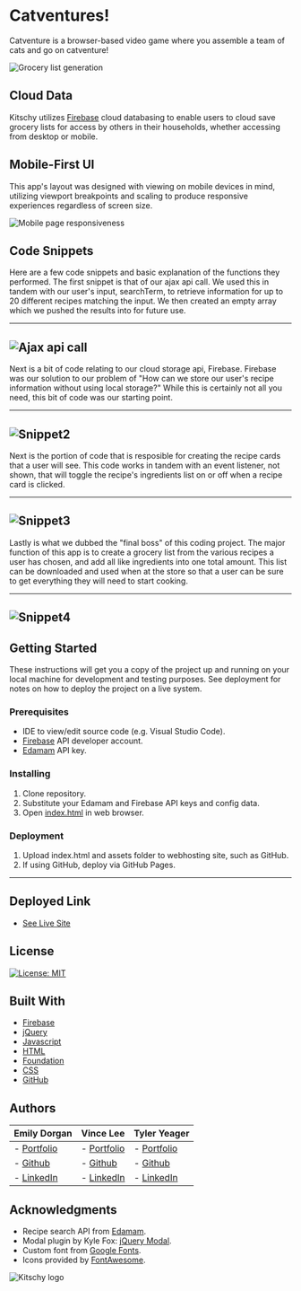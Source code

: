 # Catventures!

Catventure is a browser-based video game where you assemble a team of cats and go on  catventure! 


![Grocery list generation](./assets/images/grocery-list-demo.gif)


## Cloud Data

Kitschy utilizes [Firebase](https://firebase.google.com/) cloud databasing to enable users to cloud save grocery lists for access by others in their households, whether accessing from desktop or mobile.

## Mobile-First UI
This app's layout was designed with viewing on mobile devices in mind, utilizing viewport breakpoints and scaling to produce responsive experiences regardless of screen size.

![Mobile page responsiveness](./assets/images/responsiveness-demo.gif)

## Code Snippets
Here are a few code snippets and basic explanation of the functions they performed. The first snippet is that of our ajax api call. We used this in tandem with our user's input, searchTerm, to retrieve information for up to 20 different recipes matching the input. We then created an empty array which we pushed the results into for future use. 

---
![Ajax api call](https://user-images.githubusercontent.com/89880190/136632774-db33e495-ded0-4ff8-b98d-7d1da6f314f2.png)
---

Next is a bit of code relating to our cloud storage api, Firebase. Firebase was our solution to our problem of "How can we store our user's recipe information without using local storage?" While this is certainly not all you need, this bit of code was our starting point. 

---
![Snippet2](https://user-images.githubusercontent.com/89880190/136632829-3b70d664-a52b-4dad-84c1-50c74c68dac3.png)
---

Next is the portion of code that is resposible for creating the recipe cards that a user will see. This code works in tandem with an event listener, not shown, that will toggle the recipe's ingredients list on or off when a recipe card is clicked. 

---
![Snippet3](https://user-images.githubusercontent.com/89880190/136632883-40645023-f1e9-4747-9d76-bc458bdf74ec.png)
---

Lastly is what we dubbed the "final boss" of this coding project. The major function of this app is to create a grocery list from the various recipes a user has chosen, and add all like ingredients into one total amount. This list can be downloaded and used when at the store so that a user can be sure to get everything they will need to start cooking.

---
![Snippet4](https://user-images.githubusercontent.com/89880190/136632921-620e9529-4ca2-4490-9ce9-f9cef2e2b40b.png)
---
## Getting Started

These instructions will get you a copy of the project up and running on your local machine for development and testing purposes. See deployment for notes on how to deploy the project on a live system.

### Prerequisites

* IDE to view/edit source code (e.g. Visual Studio Code).
* [Firebase](https://firebase.google.com/) API developer account.
* [Edamam](https://developer.edamam.com/) API key.

### Installing

1. Clone repository.
1. Substitute your Edamam and Firebase API keys and config data.
1. Open [index.html](index.html) in web browser.

### Deployment

1. Upload index.html and assets folder to webhosting site, such as GitHub.
1. If using GitHub, deploy via GitHub Pages.

---
## Deployed Link

* [See Live Site](https://starryblue7.github.io/kitschy-app/)

## License

[![License: MIT](https://img.shields.io/badge/License-MIT-yellow.svg)](https://opensource.org/licenses/MIT)

## Built With

* [Firebase](https://firebase.google.com/)
* [jQuery](https://jquery.com/)
* [Javascript](https://developer.mozilla.org/en-US/docs/Web/JavaScript)
* [HTML](https://developer.mozilla.org/en-US/docs/Web/HTML)
* [Foundation](https://get.foundation/)
* [CSS](https://developer.mozilla.org/en-US/docs/Web/CSS)
* [GitHub](https://github.com/)

## Authors

|**Emily Dorgan** | **Vince Lee** | **Tyler Yeager** |
|-----------------|---------------|------------------|
| - [Portfolio](https://emdorgan.github.io/portfolio/)| - [Portfolio](https://starryblue7.github.io/portfolio/)| - [Portfolio](https://tylerbyeager.github.io/first-portfolio/) |
| - [Github](https://github.com/emdorgan)| - [Github](https://github.com/StarryBlue7) | - [Github](https://github.com/TylerBYeager) |
| - [LinkedIn](https://www.linkedin.com/in/emily-dorgan/)| - [LinkedIn](https://www.linkedin.com/in/vince-lee/) | - [LinkedIn](https://www.linkedin.com/in/tyler-yeager-1024/)|

## Acknowledgments

* Recipe search API from [Edamam](https://developer.edamam.com/).
* Modal plugin by Kyle Fox: [jQuery Modal](https://jquerymodal.com/).
* Custom font from [Google Fonts](https://fonts.google.com/).
* Icons provided by [FontAwesome](https://fontawesome.com/).

![Kitschy logo](./assets/images/kitschy-logo.png)